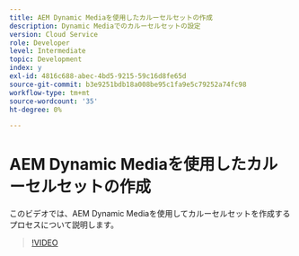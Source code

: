 ```yaml
---
title: AEM Dynamic Mediaを使用したカルーセルセットの作成
description: Dynamic Mediaでのカルーセルセットの設定
version: Cloud Service
role: Developer
level: Intermediate
topic: Development
index: y
exl-id: 4816c688-abec-4bd5-9215-59c16d8fe65d
source-git-commit: b3e9251bdb18a008be95c1fa9e5c79252a74fc98
workflow-type: tm+mt
source-wordcount: '35'
ht-degree: 0%

---
```


# AEM Dynamic Mediaを使用したカルーセルセットの作成

このビデオでは、AEM Dynamic Mediaを使用してカルーセルセットを作成するプロセスについて説明します。

>[!VIDEO](https://video.tv.adobe.com/v/335380?quality=12&learn=on)
